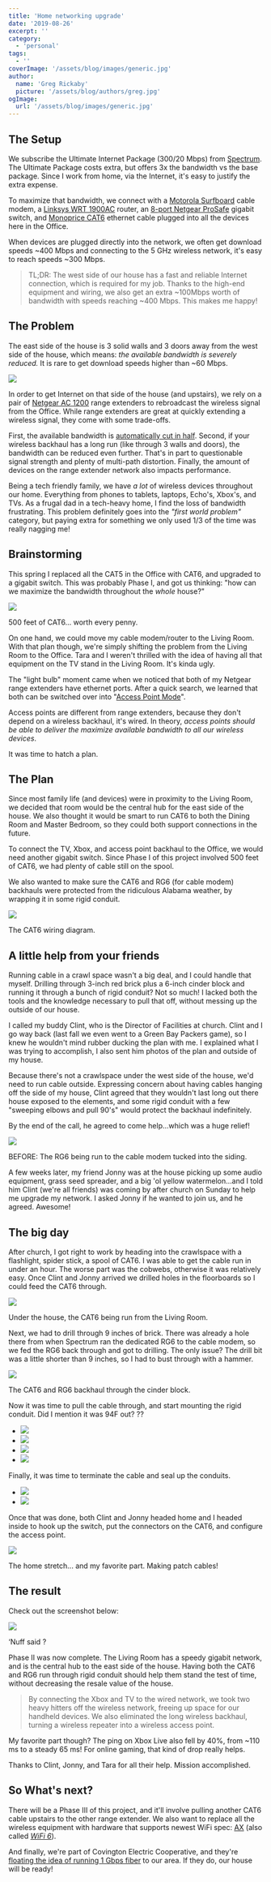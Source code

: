 ```yaml
---
title: 'Home networking upgrade'
date: '2019-08-26'
excerpt: ''
category:
  - 'personal'
tags:
  - ''
coverImage: '/assets/blog/images/generic.jpg'
author:
  name: 'Greg Rickaby'
  picture: '/assets/blog/authors/greg.jpg'
ogImage:
  url: '/assets/blog/images/generic.jpg'
---
```


## The Setup

We subscribe the Ultimate Internet Package (300/20 Mbps) from [Spectrum](https://www.spectrum.com/internet). The Ultimate Package costs extra, but offers 3x the bandwidth vs the base package. Since I work from home, via the Internet, it's easy to justify the extra expense.

To maximize that bandwidth, we connect with a [Motorola Surfboard](https://amzn.to/31JJKri) cable modem, a [Linksys WRT 1900AC](https://amzn.to/33A7q3b) router, an [8-port Netgear ProSafe](https://amzn.to/2KORBNl) gigabit switch, and [Monoprice CAT6](https://amzn.to/2YWYI0b) ethernet cable plugged into all the devices here in the Office.

When devices are plugged directly into the network, we often get download speeds ~400 Mbps and connecting to the 5 GHz wireless network, it's easy to reach speeds ~300 Mbps.

> TL;DR: The west side of our house has a fast and reliable Internet connection, which is required for my job. Thanks to the high-end equipment and wiring, we also get an extra ~100Mbps worth of bandwidth with speeds reaching ~400 Mbps. This makes me happy!

## The Problem

The east side of the house is 3 solid walls and 3 doors away from the west side of the house, which means: _the available bandwidth is severely reduced._ It is rare to get download speeds higher than ~60 Mbps.

![](images/2019-08-01-17.56.42.jpg)

In order to get Internet on that side of the house (and upstairs), we rely on a pair of [Netgear AC 1200](https://amzn.to/2YRuvPX) range extenders to rebroadcast the wireless signal from the Office. While range extenders are great at quickly extending a wireless signal, they come with some trade-offs.

First, the available bandwidth is [automatically cut in half](https://www.pcmag.com/news/363527/whats-the-difference-between-a-wi-fi-extender-and-mesh-syst). Second, if your wireless backhaul has a long run (like through 3 walls and doors), the bandwidth can be reduced even further. That's in part to questionable signal strength and plenty of multi-path distortion. Finally, the amount of devices on the range extender network also impacts performance.

Being a tech friendly family, we have _a lot_ of wireless devices throughout our home. Everything from phones to tablets, laptops, Echo's, Xbox's, and TVs. As a frugal dad in a tech-heavy home, I find the loss of bandwidth frustrating. This problem definitely goes into the _"first world problem"_ category, but paying extra for something we only used 1/3 of the time was really nagging me!

## Brainstorming

This spring I replaced all the CAT5 in the Office with CAT6, and upgraded to a gigabit switch. This was probably Phase I, and got us thinking: "how can we maximize the bandwidth throughout the _whole_ house?"

![](images/2019-08-16-10.57.29-1024x768.jpg)

500 feet of CAT6... worth every penny.

On one hand, we could move my cable modem/router to the Living Room. With that plan though, we're simply shifting the problem from the Living Room to the Office. Tara and I weren't thrilled with the idea of having all that equipment on the TV stand in the Living Room. It's kinda ugly.

The "light bulb" moment came when we noticed that both of my Netgear range extenders have ethernet ports. After a quick search, we learned that both can be switched over into "[Access Point Mode](https://www.speedguide.net/faq/wireless-repeater-extender-vs-access-point-385)".

Access points are different from range extenders, because they don't depend on a wireless backhaul, it's wired. In theory, _access points should be able to deliver the maximize available bandwidth to all our wireless devices_.

It was time to hatch a plan.

## The Plan

Since most family life (and devices) were in proximity to the Living Room, we decided that room would be the central hub for the east side of the house. We also thought it would be smart to run CAT6 to both the Dining Room and Master Bedroom, so they could both support connections in the future.

To connect the TV, Xbox, and access point backhaul to the Office, we would need another gigabit switch. Since Phase I of this project involved 500 feet of CAT6, we had plenty of cable still on the spool.

We also wanted to make sure the CAT6 and RG6 (for cable modem) backhauls were protected from the ridiculous Alabama weather, by wrapping it in some rigid conduit.

![](images/2019-08-16-10.55.39-768x1024.jpg)

The CAT6 wiring diagram.

## A little help from your friends

Running cable in a crawl space wasn't a big deal, and I could handle that myself. Drilling through 3-inch red brick plus a 6-inch cinder block and running it through a bunch of rigid conduit? Not so much! I lacked both the tools and the knowledge necessary to pull that off, without messing up the outside of our house.

I called my buddy Clint, who is the Director of Facilities at church. Clint and I go way back (last fall we even went to a Green Bay Packers game), so I knew he wouldn't mind rubber ducking the plan with me. I explained what I was trying to accomplish, I also sent him photos of the plan and outside of my house.

Because there's not a crawlspace under the west side of the house, we'd need to run cable outside. Expressing concern about having cables hanging off the side of my house, Clint agreed that they wouldn't last long out there house exposed to the elements, and some rigid conduit with a few "sweeping elbows and pull 90's" would protect the backhaul indefinitely.

By the end of the call, he agreed to come help...which was a huge relief!

![](images/2019-07-27-11.27.38-1024x768.jpg)

BEFORE: The RG6 being run to the cable modem tucked into the siding.

A few weeks later, my friend Jonny was at the house picking up some audio equipment, grass seed spreader, and a big 'ol yellow watermelon...and I told him Clint (we're all friends) was coming by after church on Sunday to help me upgrade my network. I asked Jonny if he wanted to join us, and he agreed. Awesome!

## The big day

After church, I got right to work by heading into the crawlspace with a flashlight, spider stick, a spool of CAT6. I was able to get the cable run in under an hour. The worse part was the cobwebs, otherwise it was relatively easy. Once Clint and Jonny arrived we drilled holes in the floorboards so I could feed the CAT6 through.

![](images/2019-08-04-19.04.01-768x1024.jpg)

Under the house, the CAT6 being run from the Living Room.

Next, we had to drill through 9 inches of brick. There was already a hole there from when Spectrum ran the dedicated RG6 to the cable modem, so we fed the RG6 back through and got to drilling. The only issue? The drill bit was a little shorter than 9 inches, so I had to bust through with a hammer.

![](images/2019-08-04-19.02.36-1024x768.jpg)

The CAT6 and RG6 backhaul through the cinder block.

Now it was time to pull the cable through, and start mounting the rigid conduit. Did I mention it was 94F out? ??

- [![](images/2019-08-04-19.07.43-768x1024.jpg)](https://gregrickaby.com/?attachment_id=22094)
- [![](images/2019-08-04-19.08.44-768x1024.jpg)](https://gregrickaby.com/?attachment_id=22095)
- [![](images/2019-08-04-17.29.55-768x1024.jpg)](https://gregrickaby.com/?attachment_id=22091)
- [![](images/2019-08-04-19.35.45-768x1024.jpg)](https://gregrickaby.com/?attachment_id=22096)

Finally, it was time to terminate the cable and seal up the conduits.

- [![](images/2019-08-04-19.36.19-768x1024.jpg)](https://gregrickaby.com/?attachment_id=22097)
- [![](images/2019-08-04-19.36.25-1024x768.jpg)](https://gregrickaby.com/?attachment_id=22098)

Once that was done, both Clint and Jonny headed home and I headed inside to hook up the switch, put the connectors on the CAT6, and configure the access point.

![](images/2019-08-04-20.35.50-768x1024.jpg)

The home stretch... and my favorite part. Making patch cables!

## The result

Check out the screenshot below:

![](images/img_6327.jpg)

‘Nuff said ?

Phase II was now complete. The Living Room has a speedy gigabit network, and is the central hub to the east side of the house. Having both the CAT6 and RG6 run through rigid conduit should help them stand the test of time, without decreasing the resale value of the house.

> By connecting the Xbox and TV to the wired network, we took two heavy hitters off the wireless network, freeing up space for our handheld devices. We also eliminated the long wireless backhaul, turning a wireless repeater into a wireless access point.

My favorite part though? The ping on Xbox Live also fell by 40%, from ~110 ms to a steady 65 ms! For online gaming, that kind of drop really helps.

Thanks to Clint, Jonny, and Tara for all their help. Mission accomplished.

## So What's next?

There will be a Phase III of this project, and it'll involve pulling another CAT6 cable upstairs to the other range extender. We also want to replace all the wireless equipment with hardware that supports newest WiFi spec: [AX](https://en.wikipedia.org/wiki/IEEE_802.11ax) (also called [_WiFi 6_](https://www.netgear.com/landings/wifi6/)).

And finally, we're part of Covington Electric Cooperative, and they're [floating the idea of running 1 Gbps fiber](https://covingtonbroadband.twncomm.com/front_end) to our area. If they do, our house will be ready!
